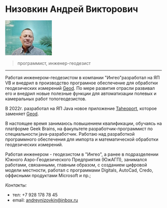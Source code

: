 # Низовкин Андрей Викторович

![фото](./images/me.jpg)
> программист, инженер-геодезист
---
Работая инженером-геодезистом в компании "Ингео"разработал на ЯП VB и внедрил в производство програмное обеспечение для обработки геодезических измерений [Geod](https://geod2000.ru/). По мере развития отрасли развивал его и внедрил новые полезные функции для автоматизации полевых и камеральных работ топогеодезистов.

В 2022г. разработал на ЯП Java новое приложение [Taheoport](https://github.com/AndrewNizovkin/Taheoport.git), которое заменяет [Geod](https://geod2000.ru/).

В настоящее время занимаюсь повышением квалификации, обучаясь на платформе Geek Brains, на факультете разработчик-программист по специальности java-разработчик.
Работаю над разработкой программного обеспечения для импорта и математической обработки геодезических измерений.

Работая инженером - геодезистом в "Ингео", а ранее в подразделении Южного Аэро-Геодезического Предприятия (ЮжАГП), занимался работами, связанными, главным образом, с созданием цифровой модели местности, работал с программами Digitals, AutoCad, Credo, оффисными продуктами Microsoft и пр.;


_Контакты:_
- тел:   +7 928 178 78 45
- email: andreynizovkin@inbox.ru